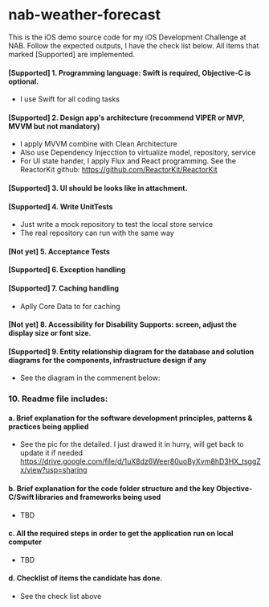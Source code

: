 # nab-weather-forecast
This is the iOS demo source code for my iOS Development Challenge at NAB. Follow the expected outputs, I have the check list below. All items that marked [Supported] are implemented. 

#### [Supported] 1. Programming language: Swift is required, Objective-C is optional.
  - I use Swift for all coding tasks
#### [Supported] 2. Design app's architecture (recommend VIPER or MVP, MVVM but not mandatory)
  - I apply MVVM combine with Clean Architecture
  - Also use Dependency Injecction to virtualize model, repository, service
  - For UI state hander, I apply Flux and React programming. See the ReactorKit github: https://github.com/ReactorKit/ReactorKit
#### [Supported] 3. UI should be looks like in attachment.
#### [Supported] 4. Write UnitTests
  - Just write a mock repository to test the local store service
  - The real repository can run with the same way
#### [Not yet] 5. Acceptance Tests
#### [Supported] 6. Exception handling
#### [Supported] 7. Caching handling
  - Aplly Core Data to for caching
#### [Not yet] 8. Accessibility for Disability Supports: screen, adjust the display size or font size.
#### [Supported] 9. Entity relationship diagram for the database and solution diagrams for the components, infrastructure design if any
  - See the diagram in the commenent below:


### 10. Readme file includes:
#### a. Brief explanation for the software development principles, patterns & practices being applied
  - See the pic for the detailed. I just drawed it in hurry, will get back to update it if needed
 https://drive.google.com/file/d/1uX8dz6Weer80uoByXvm8hD3HX_tsggZx/view?usp=sharing
 
#### b.  Brief explanation for the code folder structure and the key Objective-C/Swift libraries and frameworks being used
  - TBD
#### c.  All the required steps in order to get the application run on local computer
  - TBD
#### d.  Checklist of items the candidate has done.
  - See the check list above
